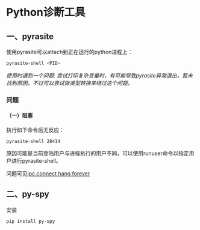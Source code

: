 # Python诊断工具

## 一、pyrasite

使用pyrasite可以attach到正在运行的python进程上：

```bash
pyrasite-shell <PID>
```

*使用时遇到一个问题: 尝试打印复杂变量时，有可能导致pyrasite异常退出，暂未找到原因，不过可以尝试做类型转换来绕过这个问题。*

### 问题

#### （一）阻塞

执行如下命令后无反应：

```shell
pyrasite-shell 28414
```

原因可能是当前登陆用户与进程执行的用户不同，可以使用runuser命令以指定用户进行pyrasite-shell。

问题可见[ipc.connect hang forever](https://github.com/lmacken/pyrasite/issues/60)

## 二、py-spy

安装

```bash
pip install py-spy
```

